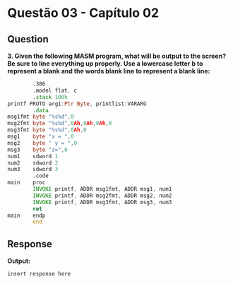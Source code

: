 # Questão 03 - Capítulo 02

## Question

**<p>3. Given the following MASM program, what will be output to the screen? Be sure to line everything up properly. Use a lowercase letter b to represent a blank and the words blank line to represent a blank line:</p>**

```asm
        .386
        .model flat, c
        .stack 100h
printf PROTO arg1:Ptr Byte, printlist:VARARG
        .data
msg1fmt byte "%s%d",0
msg2fmt byte "%s%d",0Ah,0Ah,0Ah,0
msg3fmt byte "%s%d",0Ah,0
msg1    byte "x = ",0
msg2    byte " y = ",0
msg3    byte "z=",0
num1    sdword 1
num2    sdword 2
num3    sdword 3
        .code
main    proc
        INVOKE printf, ADDR msg1fmt, ADDR msg1, num1
        INVOKE printf, ADDR msg2fmt, ADDR msg2, num2
        INVOKE printf, ADDR msg3fmt, ADDR msg3, num3
        ret
main    endp
        end
```

## Response

**Output:**
```
insert response here
```